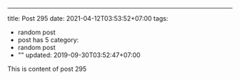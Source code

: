 ---
title: Post 295
date: 2021-04-12T03:53:52+07:00
tags:
  - random post
  - post has 5
category:
  - random post
  - ""
updated: 2019-09-30T03:52:47+07:00

This is content of post 295